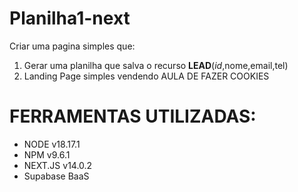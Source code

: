 # Planilha1-next
Criar uma pagina simples que:
 1. Gerar uma planilha que salva o recurso **LEAD**(*id*,nome,email,tel)
 2. Landing Page simples vendendo AULA DE FAZER COOKIES

# FERRAMENTAS UTILIZADAS:
 - NODE v18.17.1
 - NPM v9.6.1
 - NEXT.JS v14.0.2
 - Supabase BaaS